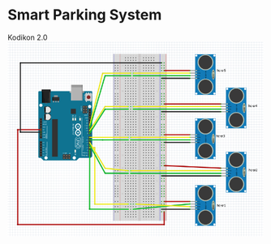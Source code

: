# Smart Parking System
Kodikon 2.0
![image](https://github.com/rahulrao9/34_LotLurkers/blob/main/circuit.png)
